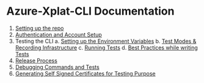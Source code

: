 # Azure-Xplat-CLI Documentation

1. [Setting up the repo](./SetupRepo.md)
2. [Authentication and Account Setup](./Authentication.md)
3. Testing the CLI
 a. [Setting up the Environment Variables](./EnvironmentVariables.md)
 b. [Test Modes & Recording Infrastructure](./TestModes.md)
 c. [Running Tests](./RunTests.md)
 d. [Best Practices while writing Tests](./BestPractices-Testing.md)
4. [Release Process](./ReleaseProcess.md)
5. [Debugging Commands and Tests](./Debugging.md)
6. [Generating Self Signed Certificates for Testing Purpose](./DummyCerts.md)